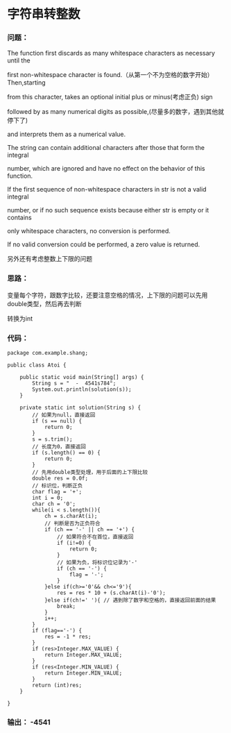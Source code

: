 # 字符串转整数

### 问题：

 The function first discards as many whitespace characters as necessary until the 

first non-whitespace character is found.（从第一个不为空格的数字开始） Then,starting 

from this character, takes an optional initial plus or minus(考虑正负) sign 

followed by as many numerical digits as possible,(尽量多的数字，遇到其他就停下了) 

and interprets them as a numerical value.




The string can contain additional characters after those that form the integral 

number, which are ignored and have no effect on the behavior of this function.



If the first sequence of non-whitespace characters in str is not a valid integral 

number, or if no such sequence exists because either str is empty or it contains 

only whitespace characters, no conversion is performed.



If no valid conversion could be performed, a zero value is returned.

另外还有考虑整数上下限的问题

### 思路：

变量每个字符，跟数字比较，还要注意空格的情况，上下限的问题可以先用double类型，然后再去判断

转换为int

### 代码：

	package com.example.shang;
	
	public class Atoi {
		
		public static void main(String[] args) {
			String s = "  -  4541s784";
			System.out.println(solution(s));
		}
	
		private static int solution(String s) {
			// 如果为null，直接返回
			if (s == null) {
				return 0;
			}
			s = s.trim();
			// 长度为0，直接返回
			if (s.length() == 0) {
				return 0;
			}
			// 先用double类型处理，用于后面的上下限比较
			double res = 0.0f;
			// 标识位，判断正负
			char flag = '+'; 
			int i = 0;
			char ch = '0';
			while(i < s.length()){
				ch = s.charAt(i);
				// 判断是否为正负符合
				if (ch == '-' || ch == '+') {
					// 如果符合不在首位，直接返回
					if (i!=0) {
						return 0;
					}
					// 如果为负，将标识位记录为'-'
					if (ch == '-') {
						flag = '-';
					}
				}else if(ch>='0'&& ch<='9'){
					res = res * 10 + (s.charAt(i)-'0');
				}else if(ch!=' '){ // 遇到除了数字和空格的，直接返回前面的结果
					break;
				}	
				i++;
			}
			if (flag=='-') {
				res = -1 * res;
			}
			if (res>Integer.MAX_VALUE) {
				return Integer.MAX_VALUE;
			}
			if (res<Integer.MIN_VALUE) {
				return Integer.MIN_VALUE;
			}
			return (int)res;
		}
	
	}

### 输出：  -4541